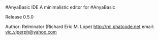 #AnyaBasic IDE
A minimalistic editor for #AnyaBasic

Release 0.5.0

Author: Relminator (Richard Eric M. Lope)
            http://rel.phatcode.net
            email: vic_viperph@yahoo.com

